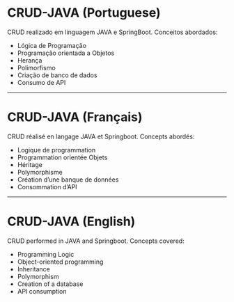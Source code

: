 # CRUD-JAVA (Portuguese)

CRUD realizado em linguagem JAVA e SpringBoot.
Conceitos abordados:
* Lógica de Programação
* Programação orientada a Objetos
* Herança
* Polimorfismo
* Criação de banco de dados
* Consumo de API
----------------------------------------------------------
# CRUD-JAVA (Français)
CRUD réalisé en langage JAVA et Springboot. Concepts abordés:

* Logique de programmation
* Programmation orientée Objets
* Héritage
* Polymorphisme
* Création d’une banque de données
* Consommation d’API
----------------------------------------------------------
# CRUD-JAVA (English)
CRUD performed in JAVA and Springboot. Concepts covered:

* Programming Logic
* Object-oriented programming
* Inheritance
* Polymorphism
* Creation of a database
* API consumption

